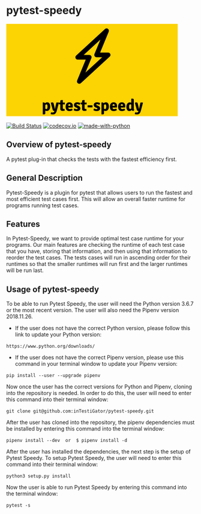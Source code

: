 # pytest-speedy

![logo](.github/pytest-speedy_logo.png "pytest-speedy")

[![Build Status](https://api.travis-ci.com/inTestiGator/pytest-speedy.svg?branch=master)](https://travis-ci.com/inTestiGator/pytest-speedy)
[![codecov.io](http://codecov.io/github/inTestiGator/pytest-speedy/coverage.svg?branch=master)](http://codecov.io/github/inTestiGator/pytest-speedy?branch=master)
[![made-with-python](https://img.shields.io/badge/Made%20with-Python-purple.svg)](https://www.python.org/)

## Overview of pytest-speedy

A pytest plug-in that checks the tests with the fastest efficiency first.

## General Description

Pytest-Speedy is a plugin for pytest that allows users to run the fastest and
most efficient test cases first. This will allow an overall faster runtime for
programs running test cases.

## Features

In Pytest-Speedy, we want to provide optimal test case runtime for your
programs. Our main features are checking the runtime of each test case that you
have, storing that information, and then using that information to reorder the
test cases. The tests cases will run in ascending order for their runtimes so
that the smaller runtimes will run first and the larger runtimes will be run
last.

## Usage of pytest-speedy

To be able to run Pytest Speedy, the user will need the Python version 3.6.7 or
the most recent version. The user will also need the Pipenv version 2018.11.26.

* If the user does not have the correct Python version, please follow this link
  to update your Python version:

```
https://www.python.org/downloads/
```

* If the user does not have the correct Pipenv version, please use this command
  in your terminal window to update your Pipenv version:

```
pip install --user --upgrade pipenv
```

Now once the user has the correct versions for Python and Pipenv, cloning into
the repository is needed. In order to do this, the user will need to enter this
command into their terminal window:

```
git clone git@github.com:inTestiGator/pytest-speedy.git
```

After the user has cloned into the repository, the pipenv dependencies must be
installed by entering this command into the terminal window:

```
pipenv install --dev  or  $ pipenv install -d
```

After the user has installed the dependencies, the next step is the setup of
Pytest Speedy. To setup Pytest Speedy, the user will need to enter this command
into their terminal window:

```
python3 setup.py install
```

Now the user is able to run Pytest Speedy by entering this command into the
terminal window:

```
pytest -s
```
